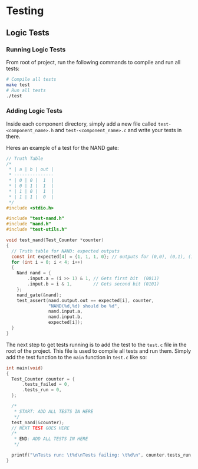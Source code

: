 # Testing

## Logic Tests
### Running Logic Tests
From root of project, run the following commands to compile and run all tests:
```bash
# Compile all tests
make test
# Run all tests
./test
```

### Adding Logic Tests
Inside each component directory, simply add a new file called `test-<component_name>.h` and `test-<component_name>.c` and write your tests in there.

Heres an example of a test for the NAND gate:
```c
// Truth Table
/*
 * | a | b | out |
 * ---------------
 * | 0 | 0 |  1  |
 * | 0 | 1 |  1  |
 * | 1 | 0 |  1  |
 * | 1 | 1 |  0  |
 */
#include <stdio.h>

#include "test-nand.h"
#include "nand.h"
#include "test-utils.h"

void test_nand(Test_Counter *counter)
{
  // Truth table for NAND: expected outputs
  const int expected[4] = {1, 1, 1, 0}; // outputs for (0,0), (0,1), (1,0), (1,1)
  for (int i = 0; i < 4; i++)
  {
    Nand nand = {
        .input.a = (i >> 1) & 1, // Gets first bit  (0011)
        .input.b = i & 1,        // Gets second bit (0101)
    };
    nand_gate(&nand);
    test_assert(nand.output.out == expected[i], counter,
                "NAND(%d,%d) should be %d",
                nand.input.a,
                nand.input.b,
                expected[i]);
  }
}
```

The next step to get tests running is to add the test to the `test.c` file in the root of the project. This file is used to compile all tests and run them. Simply add the test function to the `main` function in `test.c` like so:
```c
int main(void)
{
  Test_Counter counter = {
      .tests_failed = 0,
      .tests_run = 0,
  };

  /*
   * START: ADD ALL TESTS IN HERE
   */
  test_nand(&counter);
  // NEXT TEST GOES HERE
  /*
   * END: ADD ALL TESTS IN HERE
   */

  printf("\nTests run: \t%d\nTests failing: \t%d\n", counter.tests_run, counter.tests_failed);
}
```